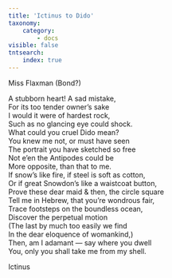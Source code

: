 ```yaml
---
title: 'Ictinus to Dido'
taxonomy:
    category:
        - docs
visible: false
tntsearch:
    index: true
---
```


<div class="author">Miss Flaxman (Bond?)</div>

A stubborn heart! A sad mistake,  
For its too tender owner’s sake  
I would it were of hardest rock,  
Such as no glancing eye could shock.  
What could you cruel Dido mean?  
You knew me not, or must have seen  
The portrait you have sketched so free  
Not e’en the Antipodes could be  
More opposite, than that to me.  
If snow’s like fire, if steel is soft as cotton,  
Or if great Snowdon’s like a waistcoat button,  
Prove these dear maid & then, the circle square  
Tell me in Hebrew, that you’re wondrous fair,  
Trace footsteps on the boundless ocean,  
Discover the perpetual motion  
(The last by much too easily we find  
In the dear eloquence of womankind,)  
Then, am I adamant — say where you dwell  
You, only you shall take me from my shell.  
  
Ictinus